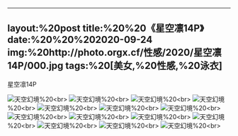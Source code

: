﻿---
layout:%20post
title:%20%20《星空凛14P》
date:%20%20%202020-09-24
img:%20http://photo.orgx.cf/性感/2020/星空凛14P/000.jpg
tags:%20[美女,%20性感,%20泳衣]
---

星空凛14P



![天空幻境](http://photo.orgx.cf/性感/2020/星空凛14P/001.jpg%20''天空幻境'')%20<br>
![天空幻境](http://photo.orgx.cf/性感/2020/星空凛14P/002.jpg%20''天空幻境'')%20<br>
![天空幻境](http://photo.orgx.cf/性感/2020/星空凛14P/003.jpg%20''天空幻境'')%20<br>
![天空幻境](http://photo.orgx.cf/性感/2020/星空凛14P/004.jpg%20''天空幻境'')%20<br>
![天空幻境](http://photo.orgx.cf/性感/2020/星空凛14P/005.jpg%20''天空幻境'')%20<br>
![天空幻境](http://photo.orgx.cf/性感/2020/星空凛14P/006.jpg%20''天空幻境'')%20<br>
![天空幻境](http://photo.orgx.cf/性感/2020/星空凛14P/007.jpg%20''天空幻境'')%20<br>
![天空幻境](http://photo.orgx.cf/性感/2020/星空凛14P/008.jpg%20''天空幻境'')%20<br>
![天空幻境](http://photo.orgx.cf/性感/2020/星空凛14P/009.jpg%20''天空幻境'')%20<br>
![天空幻境](http://photo.orgx.cf/性感/2020/星空凛14P/010.jpg%20''天空幻境'')%20<br>
![天空幻境](http://photo.orgx.cf/性感/2020/星空凛14P/011.jpg%20''天空幻境'')%20<br>
![天空幻境](http://photo.orgx.cf/性感/2020/星空凛14P/012.jpg%20''天空幻境'')%20<br>
![天空幻境](http://photo.orgx.cf/性感/2020/星空凛14P/013.jpg%20''天空幻境'')%20<br>
![天空幻境](http://photo.orgx.cf/性感/2020/星空凛14P/014.jpg%20''天空幻境'')%20<br>